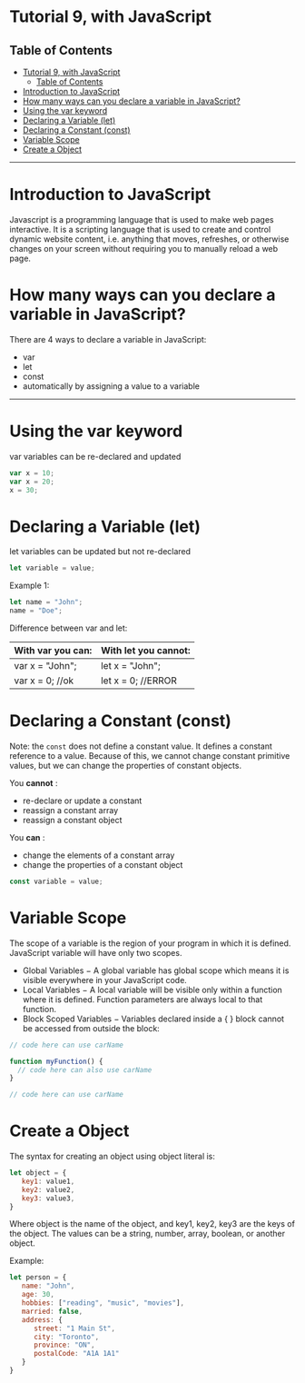 # Tutorial 9, with JavaScript

## Table of Contents

- [Tutorial 9, with JavaScript](#tutorial-9-with-javascript)
  - [Table of Contents](#table-of-contents)
- [Introduction to JavaScript](#introduction-to-javascript)
- [How many ways can you declare a variable in JavaScript?](#how-many-ways-can-you-declare-a-variable-in-javascript)
- [Using the var keyword](#using-the-var-keyword)
- [Declaring a Variable (let)](#declaring-a-variable-let)
- [Declaring a Constant (const)](#declaring-a-constant-const)
- [Variable Scope](#variable-scope)
- [Create a Object](#create-a-object)


--------------------
# Introduction to JavaScript
Javascript is a programming language that is used to make web pages interactive. It is a scripting language that is used to create and control dynamic website content, i.e. anything that moves, refreshes, or otherwise changes on your screen without requiring you to manually reload a web page.

# How many ways can you declare a variable in JavaScript?

There are 4 ways to declare a variable in JavaScript:

- var
- let
- const
- automatically by assigning a value to a variable

--------------------

# Using the var keyword

var variables can be re-declared and updated

```javascript
var x = 10;
var x = 20;
x = 30;
```

# Declaring a Variable (let)

let variables can be updated but not re-declared

```javascript
let variable = value;
```

Example 1:

```javascript
let name = "John";
name = "Doe";
```

Difference between var and let:

| With var you can: | With let you cannot: |
| ----------------- | -------------------- |
| var x = "John";   | let x = "John";      |
| var x = 0;    //ok    | let x = 0;      //ERROR     |


# Declaring a Constant (const)

Note: the `const` does not define a constant value. It defines a constant reference to a value. Because of this, we cannot change constant primitive values, but we can change the properties of constant objects.

You **cannot** :
- re-declare or update a constant
- reassign a constant array
- reassign a constant object

You **can** :
- change the elements of a constant array
- change the properties of a constant object

```javascript
const variable = value;
```


# Variable Scope

The scope of a variable is the region of your program in which it is defined. JavaScript variable will have only two scopes.

- Global Variables − A global variable has global scope which means it is visible everywhere in your JavaScript code.
- Local Variables − A local variable will be visible only within a function where it is defined. Function parameters are always local to that function.
- Block Scoped Variables − Variables declared inside a { } block cannot be accessed from outside the block:

```javascript
// code here can use carName

function myFunction() {
  // code here can also use carName
}

// code here can use carName
```


# Create a Object

The syntax for creating an object using object literal is:

```javascript
let object = {
   key1: value1,
   key2: value2,
   key3: value3,
}
```

Where object is the name of the object, and key1, key2, key3 are the keys of the object. The values can be a string, number, array, boolean, or another object.

Example:

```javascript
let person = {
   name: "John",
   age: 30,
   hobbies: ["reading", "music", "movies"],
   married: false,
   address: {
      street: "1 Main St",
      city: "Toronto",
      province: "ON",
      postalCode: "A1A 1A1"
   }
}
``` 

